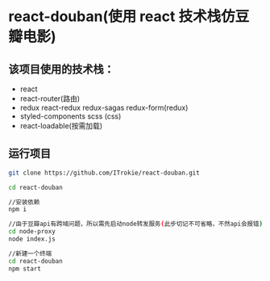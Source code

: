 # react-douban(使用 react 技术栈仿豆瓣电影)

## 该项目使用的技术栈：

* react
* react-router(路由)
* redux react-redux redux-sagas redux-form(redux)
* styled-components scss (css)
* react-loadable(按需加载)

## 运行项目

```bash
git clone https://github.com/ITrokie/react-douban.git

cd react-douban

//安装依赖
npm i

//由于豆瓣api有跨域问题，所以需先启动node转发服务(此步切记不可省略，不然api会报错)
cd node-proxy
node index.js

//新建一个终端
cd react-douban
npm start
```
